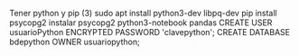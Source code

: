 Tener python y pip (3)
sudo apt install python3-dev libpq-dev
pip install psycopg2
instalar psycopg2
python3-notebook
pandas
CREATE USER usuarioPython ENCRYPTED PASSWORD 'clavepython';
CREATE DATABASE bdepython OWNER usuariopython;
